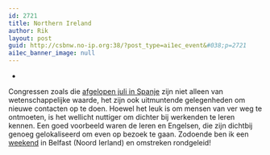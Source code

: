 ```yaml
---
id: 2721
title: Northern Ireland
author: Rik
layout: post
guid: http://csbnw.no-ip.org:38/?post_type=ai1ec_event&#038;p=2721
ai1ec_banner_image: null
---
```

-
Congressen zoals die [afgelopen juli in Spanje][1] zijn niet alleen van wetenschappelijke waarde, het zijn ook uitmuntende gelegenheden om nieuwe contacten op te doen. Hoewel het leuk is om mensen van ver weg te ontmoeten, is het wellicht nuttiger om dichter bij werkenden te leren kennen. Een goed voorbeeld waren de Ieren en Engelsen, die zijn dichtbij genoeg gelokaliseerd om even op bezoek te gaan. Zodoende ben ik een [weekend][2] in Belfast (Noord Ierland) en omstreken rondgeleid!

 [1]: http://csbnw.no-ip.org:38/?p=2580 "Spain"
 [2]: http://csbnw.no-ip.org:38/?p=2854 "Northern Ireland"